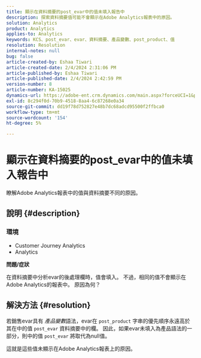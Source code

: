 ```yaml
---
title: 顯示在資料摘要的post_evar中的值未填入報告中
description: 探索資料摘要值可能不會顯示在Adobe Analytics報表中的原因。
solution: Analytics
product: Analytics
applies-to: Analytics
keywords: KCS、post_evar、evar、資料摘要、產品變數、post_product、值
resolution: Resolution
internal-notes: null
bug: false
article-created-by: Eshaa Tiwari
article-created-date: 2/4/2024 2:31:06 PM
article-published-by: Eshaa Tiwari
article-published-date: 2/4/2024 2:42:59 PM
version-number: 8
article-number: KA-15025
dynamics-url: https://adobe-ent.crm.dynamics.com/main.aspx?forceUCI=1&pagetype=entityrecord&etn=knowledgearticle&id=e1d92807-6ac3-ee11-9079-6045bd006295
exl-id: 8c294f0d-70b9-4518-8aa4-6c87268e0a34
source-git-commit: dd19f78d752827e48b7dc68adcd95500f2ffbca0
workflow-type: tm+mt
source-wordcount: '154'
ht-degree: 5%

---
```


# 顯示在資料摘要的post_evar中的值未填入報告中


瞭解Adobe Analytics報表中的值與資料摘要不同的原因。

## 說明 {#description}


### <b>環境</b>

- Customer Journey Analytics
- Analytics


<b>問題/症狀</b>

在資料摘要中分析evar的後處理欄時，值會填入。 不過，相同的值不會顯示在Adobe Analytics的報表中。 原因為何？






## 解決方法 {#resolution}


若銷售evar具有 *產品變數*&#x200B;語法，evar在 `post_product` 字串的優先順序永遠高於其在中的值 `post_evar` 資料摘要中的欄。 因此，如果evar未填入為產品語法的一部分，則中的值 `post_evar` 將取代為null值。

這就是這些值未顯示在Adobe Analytics報表上的原因。
